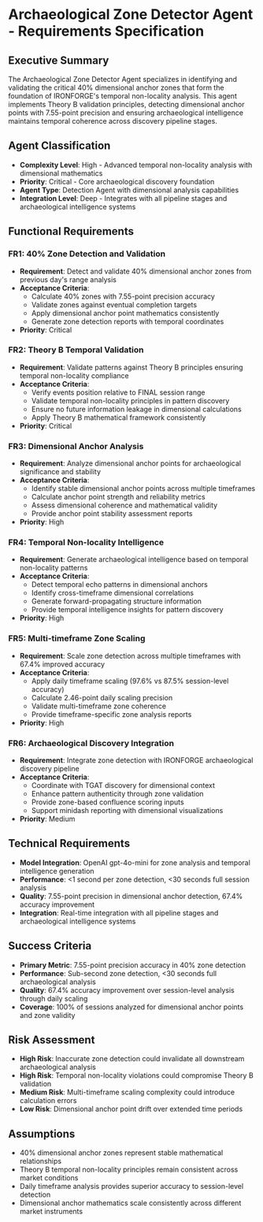 # Archaeological Zone Detector Agent - Requirements Specification

## Executive Summary
The Archaeological Zone Detector Agent specializes in identifying and validating the critical 40% dimensional anchor zones that form the foundation of IRONFORGE's temporal non-locality analysis. This agent implements Theory B validation principles, detecting dimensional anchor points with 7.55-point precision and ensuring archaeological intelligence maintains temporal coherence across discovery pipeline stages.

## Agent Classification
- **Complexity Level**: High - Advanced temporal non-locality analysis with dimensional mathematics
- **Priority**: Critical - Core archaeological discovery foundation
- **Agent Type**: Detection Agent with dimensional analysis capabilities
- **Integration Level**: Deep - Integrates with all pipeline stages and archaeological intelligence systems

## Functional Requirements

### FR1: 40% Zone Detection and Validation
- **Requirement**: Detect and validate 40% dimensional anchor zones from previous day's range analysis
- **Acceptance Criteria**: 
  - Calculate 40% zones with 7.55-point precision accuracy
  - Validate zones against eventual completion targets
  - Apply dimensional anchor point mathematics consistently
  - Generate zone detection reports with temporal coordinates
- **Priority**: Critical

### FR2: Theory B Temporal Validation
- **Requirement**: Validate patterns against Theory B principles ensuring temporal non-locality compliance
- **Acceptance Criteria**:
  - Verify events position relative to FINAL session range
  - Validate temporal non-locality principles in pattern discovery
  - Ensure no future information leakage in dimensional calculations
  - Apply Theory B mathematical framework consistently
- **Priority**: Critical

### FR3: Dimensional Anchor Analysis
- **Requirement**: Analyze dimensional anchor points for archaeological significance and stability
- **Acceptance Criteria**:
  - Identify stable dimensional anchor points across multiple timeframes
  - Calculate anchor point strength and reliability metrics
  - Assess dimensional coherence and mathematical validity
  - Provide anchor point stability assessment reports
- **Priority**: High

### FR4: Temporal Non-locality Intelligence
- **Requirement**: Generate archaeological intelligence based on temporal non-locality patterns
- **Acceptance Criteria**:
  - Detect temporal echo patterns in dimensional anchors
  - Identify cross-timeframe dimensional correlations
  - Generate forward-propagating structure information
  - Provide temporal intelligence insights for pattern discovery
- **Priority**: High

### FR5: Multi-timeframe Zone Scaling
- **Requirement**: Scale zone detection across multiple timeframes with 67.4% improved accuracy
- **Acceptance Criteria**:
  - Apply daily timeframe scaling (97.6% vs 87.5% session-level accuracy)
  - Calculate 2.46-point daily scaling precision
  - Validate multi-timeframe zone coherence
  - Provide timeframe-specific zone analysis reports
- **Priority**: High

### FR6: Archaeological Discovery Integration
- **Requirement**: Integrate zone detection with IRONFORGE archaeological discovery pipeline
- **Acceptance Criteria**:
  - Coordinate with TGAT discovery for dimensional context
  - Enhance pattern authenticity through zone validation
  - Provide zone-based confluence scoring inputs
  - Support minidash reporting with dimensional visualizations
- **Priority**: Medium

## Technical Requirements
- **Model Integration**: OpenAI gpt-4o-mini for zone analysis and temporal intelligence generation
- **Performance**: <1 second per zone detection, <30 seconds full session analysis
- **Quality**: 7.55-point precision in dimensional anchor detection, 67.4% accuracy improvement
- **Integration**: Real-time integration with all pipeline stages and archaeological intelligence systems

## Success Criteria
- **Primary Metric**: 7.55-point precision accuracy in 40% zone detection
- **Performance**: Sub-second zone detection, <30 seconds full archaeological analysis
- **Quality**: 67.4% accuracy improvement over session-level analysis through daily scaling
- **Coverage**: 100% of sessions analyzed for dimensional anchor points and zone validity

## Risk Assessment
- **High Risk**: Inaccurate zone detection could invalidate all downstream archaeological analysis
- **High Risk**: Temporal non-locality violations could compromise Theory B validation
- **Medium Risk**: Multi-timeframe scaling complexity could introduce calculation errors
- **Low Risk**: Dimensional anchor point drift over extended time periods

## Assumptions
- 40% dimensional anchor zones represent stable mathematical relationships
- Theory B temporal non-locality principles remain consistent across market conditions
- Daily timeframe analysis provides superior accuracy to session-level detection
- Dimensional anchor mathematics scale consistently across different market instruments